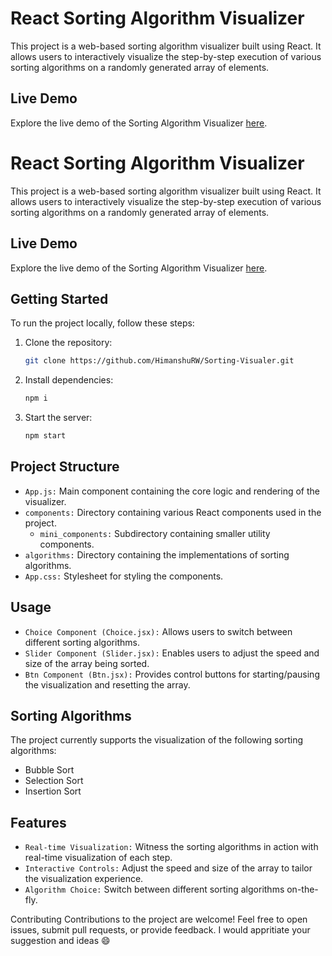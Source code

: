 # React Sorting Algorithm Visualizer

This project is a web-based sorting algorithm visualizer built using React. It allows users to interactively visualize the step-by-step execution of various sorting algorithms on a randomly generated array of elements.

## Live Demo
Explore the live demo of the Sorting Algorithm Visualizer [here](https://sorting-visualiser-o1n4.onrender.com).

# React Sorting Algorithm Visualizer

This project is a web-based sorting algorithm visualizer built using React. It allows users to interactively visualize the step-by-step execution of various sorting algorithms on a randomly generated array of elements.

## Live Demo
Explore the live demo of the Sorting Algorithm Visualizer [here](<insert your live demo link>).

## Getting Started
To run the project locally, follow these steps:

1. Clone the repository:
   ```bash
   git clone https://github.com/HimanshuRW/Sorting-Visualer.git
2. Install dependencies:
   ```bash
   npm i
2. Start the server:
   ```bash
   npm start

## Project Structure
  - `App.js:` Main component containing the core logic and rendering of the visualizer.
  - `components:` Directory containing various React components used in the project.
    - `mini_components:` Subdirectory containing smaller utility components.
  - `algorithms:` Directory containing the implementations of sorting algorithms.
  - `App.css:` Stylesheet for styling the components.

## Usage
  - `Choice Component (Choice.jsx):` Allows users to switch between different sorting algorithms.
  - `Slider Component (Slider.jsx):` Enables users to adjust the speed and size of the array being sorted.
  - `Btn Component (Btn.jsx):` Provides control buttons for starting/pausing the visualization and resetting the array.

## Sorting Algorithms
The project currently supports the visualization of the following sorting algorithms:
  - Bubble Sort
  - Selection Sort
  - Insertion Sort

## Features
  - `Real-time Visualization:` Witness the sorting algorithms in action with real-time visualization of each step.
  - `Interactive Controls:` Adjust the speed and size of the array to tailor the visualization experience.
  - `Algorithm Choice:` Switch between different sorting algorithms on-the-fly.

Contributing
Contributions to the project are welcome! Feel free to open issues, submit pull requests, or provide feedback. I would appritiate your suggestion and ideas 😄
